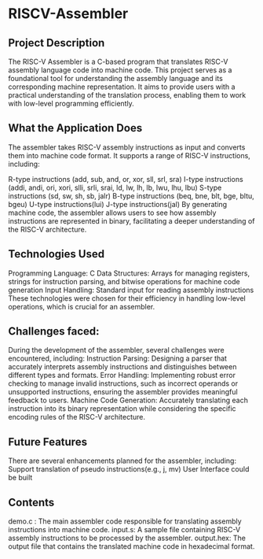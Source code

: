 # RISCV-Assembler

## Project Description
The RISC-V Assembler is a C-based program that translates RISC-V assembly language code into machine code. This project serves as a foundational tool for understanding the assembly language and its corresponding machine representation. It aims to provide users with a practical understanding of the translation process, enabling them to work with low-level programming efficiently.

## What the Application Does
The assembler takes RISC-V assembly instructions as input and converts them into machine code format. It supports a range of RISC-V instructions, including:

R-type instructions (add, sub, and, or, xor, sll, srl, sra)
I-type instructions (addi, andi, ori, xori, slli, srli, srai, ld, lw, lh, lb, lwu, lhu, lbu)
S-type instructions (sd, sw, sh, sb, jalr)
B-type instructions (beq, bne, blt, bge, bltu, bgeu)
U-type instructions(lui)
J-type instructions(jal)
By generating machine code, the assembler allows users to see how assembly instructions are represented in binary, facilitating a deeper understanding of the RISC-V architecture.

## Technologies Used
Programming Language: C
Data Structures: Arrays for managing registers, strings for instruction parsing, and bitwise operations for machine code generation
Input Handling: Standard input for reading assembly instructions
These technologies were chosen for their efficiency in handling low-level operations, which is crucial for an assembler.

## Challenges faced:
During the development of the assembler, several challenges were encountered, including:
Instruction Parsing: Designing a parser that accurately interprets assembly instructions and distinguishes between different types and formats.
Error Handling: Implementing robust error checking to manage invalid instructions, such as incorrect operands or unsupported instructions, ensuring the assembler provides meaningful feedback to users.
Machine Code Generation: Accurately translating each instruction into its binary representation while considering the specific encoding rules of the RISC-V architecture.


## Future Features
There are several enhancements planned for the assembler, including:
Support translation of pseudo instructions(e.g., j, mv)
User Interface could be built

## Contents
demo.c : The main assembler code responsible for translating assembly instructions into machine code.
input.s: A sample file containing RISC-V assembly instructions to be processed by the assembler.
output.hex: The output file that contains the translated machine code in hexadecimal format.

